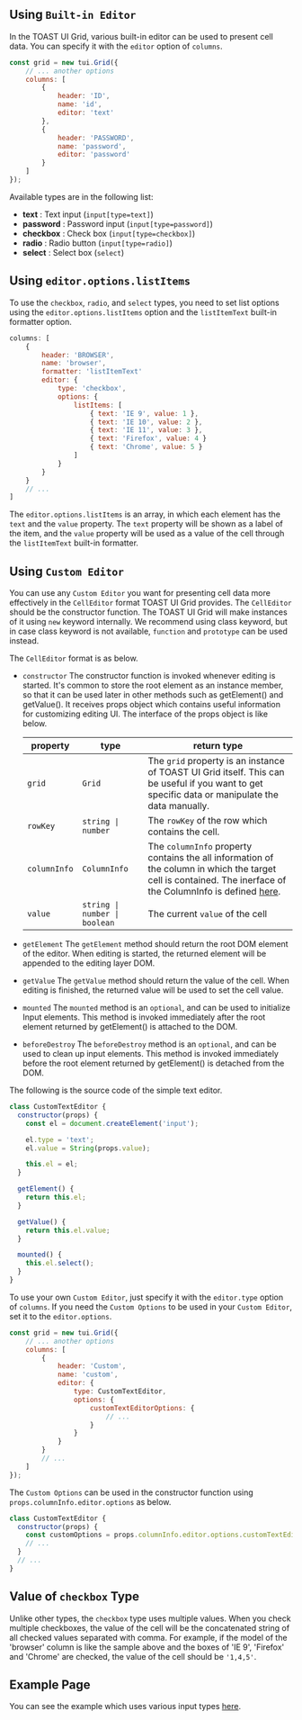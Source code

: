 ## Using `Built-in Editor`


In the TOAST UI Grid, various built-in editor can be used to present cell data. You can specify it with the `editor` option of `columns`.

```javascript
const grid = new tui.Grid({
    // ... another options
    columns: [
        {
            header: 'ID',
            name: 'id',
            editor: 'text'
        },
        {
            header: 'PASSWORD',
            name: 'password',
            editor: 'password'
        }
    ]
});
```

Available types are in the following list:

- **text** : Text input (`input[type=text]`)
- **password** : Password input (`input[type=password]`)
- **checkbox** : Check box (`input[type=checkbox]`)
- **radio** : Radio button (`input[type=radio]`)
- **select** : Select box (`select`)


## Using `editor.options.listItems`

To use the `checkbox`, `radio`, and `select` types, you need to set list options using the `editor.options.listItems` option and the `listItemText` built-in formatter option.

```javascript
columns: [
    {
        header: 'BROWSER',
        name: 'browser',
        formatter: 'listItemText'
        editor: {
            type: 'checkbox',
            options: {
                listItems: [
                    { text: 'IE 9', value: 1 },
                    { text: 'IE 10', value: 2 },
                    { text: 'IE 11', value: 3 },
                    { text: 'Firefox', value: 4 }
                    { text: 'Chrome', value: 5 }
                ]
            }
        }        
    }
    // ...
]
```

The `editor.options.listItems` is an array, in which each element has the `text` and the `value` property. The `text` property will be shown as a label of the item, and the `value` property will be used as a value of the cell through the `listItemText` built-in formatter.

## Using `Custom Editor`


You can use any `Custom Editor` you want for presenting cell data more effectively in the `CellEditor` format TOAST UI Grid provides. The `CellEditor` should be the constructor function. The TOAST UI Grid will make instances of it using `new` keyword internally. We recommend using class keyword, but in case class keyword is not available, `function` and `prototype` can be used instead.

 
The `CellEditor` format is as below. 
* `constructor`
  The constructor function is invoked whenever editing is started. It's common to store the root element as an instance member, so that it can be used later in other methods such as getElement() and getValue(). It receives props object which contains useful information for customizing editing UI. The interface of the props object is like below.

  | property | type | return type |
  |--------|--------|--------|
  | `grid` | `Grid` | The `grid` property is an instance of TOAST UI Grid itself. This can be useful if you want to get specific data or manipulate the data manually. |
  | `rowKey` | `string \| number` | The `rowKey` of the row which contains the cell. |
  | `columnInfo` | `ColumnInfo` | The `columnInfo` property contains the all information of the column in which the target cell is contained. The inerface of the ColumnInfo is defined [here](https://github.com/nhn/tui.grid/blob/master/src/store/types.ts). |
  | `value` | `string \| number \| boolean` | The current `value` of the cell |

* `getElement`
   The `getElement` method should return the root DOM element of the editor. When editing is started, the returned element will be appended to the editing layer DOM.
* `getValue`
  The `getValue` method should return the value of the cell. When editing is finished, the returned value will be used to set the cell value.
* `mounted`
  The `mounted` method is an `optional`, and can be used to initialize Input elements. This method is invoked immediately after the root element returned by getElement() is attached to the DOM.
* `beforeDestroy`
  The `beforeDestroy` method is an `optional`, and can be used to clean up input elements. This method is invoked immediately before the root element returned by getElement() is detached from the DOM.

The following is the source code of the simple text editor.

```javascript
class CustomTextEditor {
  constructor(props) {
    const el = document.createElement('input');

    el.type = 'text';
    el.value = String(props.value);

    this.el = el;
  }

  getElement() {
    return this.el;
  }

  getValue() {
    return this.el.value;
  }

  mounted() {
    this.el.select();
  }
}
```

To use your own `Custom Editor`, just specify it with the `editor.type` option of `columns`. If you need the `Custom Options` to be used in your `Custom Editor`, set it to the `editor.options`.

```javascript
const grid = new tui.Grid({
    // ... another options
    columns: [
        {
            header: 'Custom',
            name: 'custom',
            editor: {
                type: CustomTextEditor,
                options: {
                    customTextEditorOptions: {
                        // ...
                    }
                }
            }        
        }
        // ...
    ]
});
```
The `Custom Options` can be used in the constructor function using `props.columnInfo.editor.options` as below.
```javascript
class CustomTextEditor {
  constructor(props) {
    const customOptions = props.columnInfo.editor.options.customTextEditorOptions;
    // ...
  }
  // ...
}
```

## Value of `checkbox` Type

Unlike other types, the `checkbox` type uses multiple values. When you check multiple checkboxes, the value of the cell will be the concatenated string of all checked values separated with comma. For example, if the model of the 'browser' column is like the sample above and the boxes of 'IE 9', 'Firefox' and 'Chrome' are checked, the value of the cell should be `'1,4,5'`.


## Example Page

You can see the example which uses various input types [here](https://nhn.github.io/tui.grid/api/tutorial-example04-custom-editor.html).
